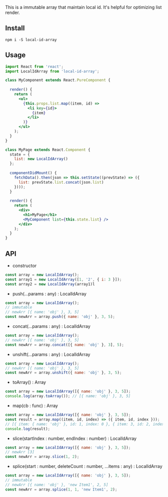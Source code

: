 This is a immutable array that maintain local id.
It's helpful for optimizing list render.

## Install

```
npm i -S local-id-array
```

## Usage

```jsx
import React from 'react';
import LocalIdArray from 'local-id-array';

class MyComponent extends React.PureComponent {
  
  render() {
    return (
      <ul>
        {this.props.list.map((item, id) => 
          <li key={id}>
            {item}
          </li>
        )}
      </ul>
    );
  }
}

class MyPage extends React.Component {
  state = {
    list: new LocalIdArray()
  };
  
  componentDidMount() {
    fetchData().then(json => this.setState((prevState) => ({ 
      list: prevState.list.concat(json.list)
    })));
  }
  
  render() {
    return (
      <div>
        <h1>MyPage</h1>
        <MyComponent list={this.state.list} />
      </div>
    );
  }
}
```

## API

- constructor
```javascript
const array = new LocalIdArray();
const array1 = new LocalIdArray([1, '2', { i: 3 }]);
const array2 = new LocalIdArray(array1)l
```

- push(...params : any) : LocalIdArray
```javascript
const array = new LocalIdArray();
// immutable
// newArr [{ name: 'obj' }, 3, 5]
const newArr = array.push({ name: 'obj' }, 3, 5); 
```

- concat(...params : any) : LocalIdArray
```javascript
const array = new LocalIdArray();
// newArr [{ name: 'obj' }, 3, 5]
const newArr = array.concat([{ name: 'obj' }, 3], 5); 
```

- unshift(...params : any) : LocalIdArray
```javascript
const array = new LocalIdArray();
// newArr [{ name: 'obj' }, 3, 5]
const newArr = array.unshift({ name: 'obj' }, 3, 5); 
```

- toArray() : Array
```javascript
const array = new LocalIdArray([{ name: 'obj' }, 3, 5]);
console.log(array.toArray()); // [{ name: 'obj' }, 3, 5]
```

- map(cb : func) : Array
```javascript
const array = new LocalIdArray([{ name: 'obj' }, 3, 5]);
const result = array.map((item, id, index) => ({ item, id, index }));
// [{ item: { name: 'obj' }, id: 1, index: 0 }, { item: 3, id: 2, index: 1 }, { item: 5, id: 3, index: 2 }]
console.log(result);
```

- slice(startIndex : number, endIndex : number) : LocalIdArray
```javascript
const array = new LocalIdArray([{ name: 'obj' }, 3, 5]);
// newArr [3]
const newArr = array.slice(1, 2);
```

- splice(start : number, deleteCount : number, ...items : any) : LocalIdArray
```javascript
const array = new LocalIdArray([{ name: 'obj' }, 3, 5]);
// immutable
// newArr [{ name: 'obj' }, 'new Item1', 2, 5]
const newArr = array.splice(1, 1, 'new Item1', 2);
```